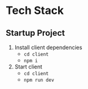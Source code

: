 # Tech Stack

## Startup Project

1. Install client dependencies
    - `cd client`
    - `npm i`
2. Start client
    - `cd client`
    - `npm run dev`
